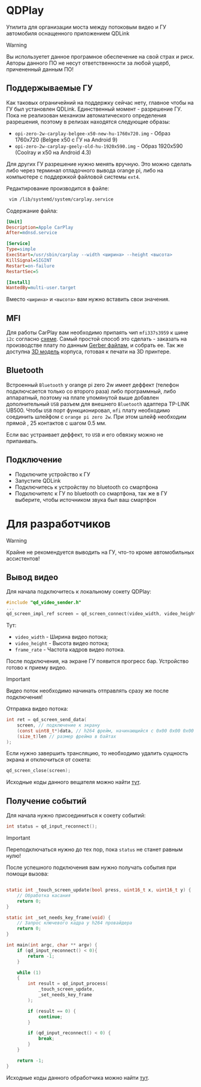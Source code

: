 # QDPlay
Утилита для организации моста между потоковым видео и ГУ автомобиля оснащенного приложением QDLink

> [!WARNING]
> Вы используетет данное програмное обеспечение на свой страх и риск. Авторы данного ПО не несут ответственности за любой ущерб, причененный данным ПО!

## Поддержываемые ГУ
Как таковых ограничейний на поддержку сейчас нету, главное чтобы на ГУ был установлен QDLink. Единственный момент - разрешение ГУ. Пока не реализован механизм автоматического определения разрешения, поэтому в релизах находятся следующие образы:
- `opi-zero-2w-сarplay-belgee-x50-new-hu-1760x720.img` - Образ 1760х720 (Belgee x50 c ГУ на Android 9)
- `opi-zero-2w-сarplay-geely-old-hu-1920x590.img` - Образ 1920x590 (Coolray и x50 на Android 4.3)

Для других ГУ разрешение нужно менять вручную. Это можно сделать либо через терминал отладочного вывода orange pi, либо на компьютере с поддержкой файловой системы `ext4`.

Редактирование производится в файле:
```sh
 vim /lib/systemd/system/carplay.service
```

Содержание файла:
```ini
[Unit]
Description=Apple CarPlay
After=mdnsd.service

[Service]
Type=simple
ExecStart=/usr/sbin/carplay --width <ширина> --height <высота>
KillSignal=SIGINT
Restart=on-failure
RestartSec=5

[Install]
WantedBy=multi-user.target
```
Вместо `<ширина>` и `<высота>` вам нужно вставить свои значения.

## MFI
Для работы CarPlay вам необходимо припаять чип `mfi337s3959` к шине `i2c` согласно [схеме](hardware/opi-zero-2w/orange-pi-zero-2w-mfi.pdf). Самый простой способ это сделать - заказать на производстве плату по данным [Gerber файлам](hardware/opi-zero-2w/orange-pi-zero-2w-mfi-gerber.zip), и собрать ее. 
Так же доступна [3D модель](hardware/opi-zero-2w/case/) корпуса, готовая к печати на 3D принтере.

## Bluetooth
Встроенный `Bluetooth` у orange pi zero 2w имеет деффект (телефон подключсается только со второго раза) либо программный, либо аппаратный, поэтому на плате упомянутой выше добавлен дополнительный `USB` разъем для внешнего `Bluetooth` адаптера TP-LINK UB500. 
Чтобы `USB` порт функционировал,  `mfi` плату необходимо соединить шлейфом с `orange pi zero 2w`. При этом шлейф необходим прямой , 25 контактов с шагом 0.5 мм.

Если вас устраивает деффект, то `USB` и его обвязку можно не припаивать.

## Подключение
- Подключите устройство к ГУ
- Запустите QDLink
- Подключитесь к устройству по bluetooth со смартфона
- Подключителс к ГУ по bluetooth со смартфона, так же в ГУ выберите, чтобы источником звука был ваш смартфон

# Для разработчиков
> [!WARNING]
> Крайне не рекомендуется выводить на ГУ, что-то кроме автомобильных ассистентов!

## Вывод видео
Для начала подключитесь к локальному сокету QDPlay:
```C
#include "qd_video_sender.h"
...
qd_screen_impl_ref screen = qd_screen_connect(video_width, video_height, frame_rate);
```

Тут:
  - `video_width` - Ширина видео потока;
  - `video_height` - Высота видео потока;
  - `frame_rate` - Частота кадров видео потока.

После подключения, на экране ГУ появится прогресс бар. Устройство готово к приему видео.
> [!IMPORTANT]
> Видео поток необходимо начинать отправлять сразу же после подключения!

Отправка видео потока:
```C
int ret = qd_screen_send_data(
    screen, // подключение к экрану
    (const uint8_t*)data, // h264 фрейм, начинающийся с 0x00 0x00 0x00 0x01
    (size_t)len // размер фрейма в байтах
);
```

Если нужно завершить трансляцию, то необходимо удалить сущность экрана и отключиться от сокета:
```C
qd_screen_close(screen);
```

Исходные коды данного вещателя можно найти [тут](video-sender).

## Получение событий

Для начала нужно присоединиться к сокету событий:
```C
int status = qd_input_reconnect();
```
> [!IMPORTANT]
> Переподключаться нужно до тех пор, пока `status` не станет равным нулю!

После успешного подключения вам нужно получать события при помощи вызова:
```C

static int _touch_screen_update(bool press, uint16_t x, uint16_t y) {
    // Обработка касания
    return 0;
}

static int _set_needs_key_frame(void) {
    // Запрос ключевого кадра у h264 провайдера
    return 0;
}

int main(int argc, char ** argv) {
    if (qd_input_reconnect() < 0){
        return -1;
    }

    while (1)
    {
        int result = qd_input_process(
            _touch_screen_update,
            _set_needs_key_frame
        );

        if (result == 0) {
            continue;
        }

        if (qd_input_reconnect() < 0) {
            break;
        }
    }

    return -1;
}
```
Исходные коды данного обработчика можно найти [тут](control-receiver).







